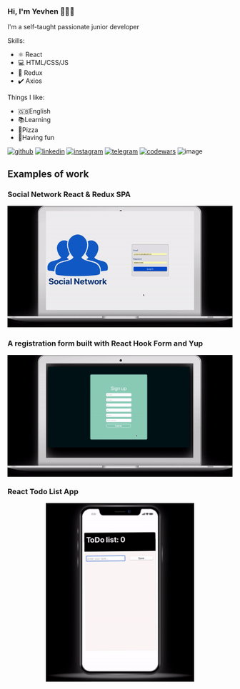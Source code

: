 ### Hi, I'm Yevhen 👋👨‍💻

I'm a self-taught passionate junior developer

Skills: 
- ⚛️ React 
- 💻 HTML/CSS/JS
- 💫 Redux
- ✔️ Axios

Things I like:

- 🇬🇧English
- 📚Learning
- 🍕Pizza
- 🙂Having fun

[<img src='https://cdn.jsdelivr.net/npm/simple-icons@3.0.1/icons/github.svg' alt='github' height='40'>](https://github.com/yevhenyevhen)  [<img src='https://cdn.jsdelivr.net/npm/simple-icons@3.0.1/icons/linkedin.svg' alt='linkedin' height='40'>](https://www.linkedin.com/in/http://linkedin.com/in/yevhenvinnykov/)  [<img src='https://cdn.jsdelivr.net/npm/simple-icons@3.0.1/icons/instagram.svg' alt='instagram' height='40'>](https://www.instagram.com/yevhen.vinnykov)  [<img src='https://cdn.jsdelivr.net/npm/simple-icons@3.0.1/icons/telegram.svg' alt='telegram' height='40'>](https://t.me/yevhen_v)  [<img src='https://cdn.jsdelivr.net/npm/simple-icons@3.0.1/icons/codewars.svg' alt='codewars' height='40'>](https://www.codewars.com/users/YevhenYevhen)
![image](https://user-images.githubusercontent.com/84623050/144488618-3e3c616e-0d40-4a03-988d-da0c4f26caa3.gif)



## Examples of work
 ### Social Network React & Redux SPA
 <div align="center"><img src="https://github.com/YevhenYevhen/YevhenYevhen/blob/main/readme.gif"/></div> 
 
 ### A registration form built with React Hook Form and Yup
  <div align="center"> <img src="https://raw.githubusercontent.com/YevhenYevhen/registration-form/main/form.gif"  align="center" /></div> 

 ### React Todo List App
   <div align="center"><img src="https://github.com/YevhenYevhen/ToDoList/blob/main/todolist.gif?raw=true" height=400  align="center"></div> 
